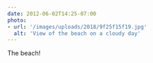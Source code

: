 ```yaml
---
date: 2012-06-02T14:25-07:00
photo:
- url: '/images/uploads/2018/9f25f15f19.jpg'
  alt: 'View of the beach on a cloudy day'
---
```

The beach!
